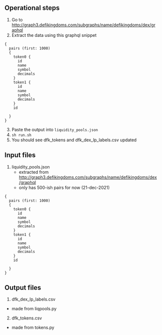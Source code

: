 ## Operational steps
1. Go to http://graph3.defikingdoms.com/subgraphs/name/defikingdoms/dex/graphql
2. Extract the data using this graphql snippet
```
{
  pairs (first: 1000)
  {
    token0 {
      id
      name
      symbol
      decimals
    }
    token1 {
      id
      name
      symbol
      decimals
    }
    id
    
  }
}
```
3. Paste the output into `liquidity_pools.json`
4. `sh run.sh`
5. You should see dfk_tokens and dfk_dex_lp_labels.csv updated

## Input files
1. liquidity_pools.json 
    - extracted from http://graph3.defikingdoms.com/subgraphs/name/defikingdoms/dex/graphql 
    - only has 500-ish pairs for now (21-dec-2021)
```
{
  pairs (first: 1000)
  {
    token0 {
      id
      name
      symbol
      decimals
    }
    token1 {
      id
      name
      symbol
      decimals
    }
    id
    
  }
}
```

## Output files
1. dfk_dex_lp_labels.csv
- made from liqpools.py

2. dfk_tokens.csv
- made from tokens.py

